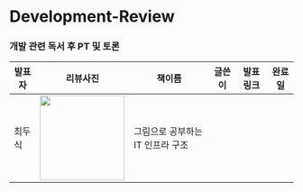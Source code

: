 # Development-Review

### 개발 관련 독서 후 PT 및 토론 

| 발표자   | 리뷰사진         | 책이름           | 글쓴이           | 발표 링크      | 완료일 |
| ----- | ----------------- | ---------------- | --------------- | --------------| -------- |  
| 최두식 | <img src="https://user-images.githubusercontent.com/82255957/174920350-f5ee5b7f-4cac-4af4-8dc8-4f2168c4294b.png" width="150" height="150"/> | 그림으로 공부하는 IT 인프라 구조 | 

